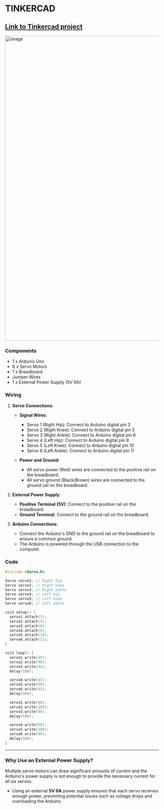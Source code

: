 # TINKERCAD

## [Link to Tinkercad project](https://www.tinkercad.com/things/dQ80jAch3RA-terrific-bruticus-kasi/editel?sharecode=Q9g24-NYfmY0KyevuSnWGsaTHZ9LJBCwp-XEFY9Cbm8)

  <img width="997" alt="image" src="https://github.com/malakalhanafi02/robotmovement/assets/122760944/5f46b999-f36d-4eb7-804c-722e96bfc5d3">

### Components

- 1 x Arduino Uno
- 6 x Servo Motors
- 1 x Breadboard
- Jumper Wires
- 1 x External Power Supply (5V 6A)

### Wiring

1. **Servo Connections**:
   - **Signal Wires**:
     - Servo 1 (Right Hip): Connect to Arduino digital pin 3
     - Servo 2 (Right Knee): Connect to Arduino digital pin 5
     - Servo 3 (Right Ankle): Connect to Arduino digital pin 6
     - Servo 4 (Left Hip): Connect to Arduino digital pin 9
     - Servo 5 (Left Knee): Connect to Arduino digital pin 10
     - Servo 6 (Left Ankle): Connect to Arduino digital pin 11

   - **Power and Ground**:
     - All servo power (Red) wires are connected to the positive rail on the breadboard.
     - All servo ground (Black/Brown) wires are connected to the ground rail on the breadboard.

2. **External Power Supply**:
   - **Positive Terminal (5V)**: Connect to the positive rail on the breadboard.
   - **Ground Terminal**: Connect to the ground rail on the breadboard.

3. **Arduino Connections**:
   - Connect the Arduino's GND to the ground rail on the breadboard to ensure a common ground.
   - The Arduino is powered through the USB connection to the computer.

### Code

```cpp
#include <Servo.h>

Servo servo1; // Right hip
Servo servo2; // Right knee
Servo servo3; // Right ankle
Servo servo4; // Left hip
Servo servo5; // Left knee
Servo servo6; // Left ankle

void setup() {
  servo1.attach(3);
  servo2.attach(5);
  servo3.attach(6);
  servo4.attach(9);
  servo5.attach(10);
  servo6.attach(11);
}

void loop() {
  servo1.write(45);  
  servo2.write(90);    
  servo3.write(45);    
  delay(500);            

  servo4.write(45);  
  servo5.write(90);    
  servo6.write(45);    
  delay(500);             

  servo1.write(90);  
  servo2.write(180);   
  servo3.write(90);    
  delay(500);            

  servo4.write(90);  
  servo5.write(180);   
  servo6.write(90);    
  delay(500);  
}
```
 ---

### Why Use an External Power Supply?

Multiple servo motors can draw significant amounts of current and the Arduino's power supply is not enough to provide the necessary current for all six servos. 

- Using an external **5V 6A** power supply ensures that each servo receives enough power, preventing potential issues such as voltage drops and overloading the Arduino.
